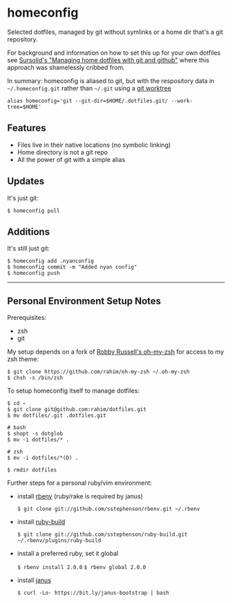 # homeconfig

Selected dotfiles, managed by git without symlinks or a home dir that's a git repository.

For background and information on how to set this up for your own dotfiles see [Sursolid's "Managing home dotfiles with git and github"](http://sursolid.com/managing-home-dotfiles-with-git-and-github) where this approach was shamelessly cribbed from.

In summary: homeconfig is aliased to git, but with the respository data in `~/.homeconfig.git` rather than `~/.git` using a [git worktree](https://git-scm.com/docs/git-worktree)

```
alias homeconfig='git --git-dir=$HOME/.dotfiles.git/ --work-tree=$HOME'
```

## Features

* Files live in their native locations (no symbolic linking)
* Home directory is not a git repo
* All the power of git with a simple alias

## Updates

It's just git:

    $ homeconfig pull

## Additions

It's still just git:

    $ homeconfig add .nyanconfig
    $ homeconfig commit -m "Added nyan config"
    $ homeconfig push
    
---

## Personal Environment Setup Notes

Prerequisites:
* zsh
* git

My setup depends on a fork of [Robby Russell's oh-my-zsh](https://github.com/robbyrussell/oh-my-zsh) for access to my zsh theme:

    $ git clone https://github.com/rahim/oh-my-zsh ~/.oh-my-zsh
    $ chsh -s /bin/zsh

To setup homeconfig itself to manage dotfiles:

    $ cd ~
    $ git clone git@github.com:rahim/dotfiles.git
    $ mv dotfiles/.git .dotfiles.git
    
    # bash
    $ shopt -s dotglob
    $ mv -i dotfiles/* .

    # zsh
    $ mv -i dotfiles/*(D) . 

    $ rmdir dotfiles

Further steps for a personal ruby/vim environment:

* install [rbenv](https://github.com/sstephenson/rbenv/) (ruby/rake is required by janus)

    ```$ git clone git://github.com/sstephenson/rbenv.git ~/.rbenv```

* install [ruby-build](https://github.com/sstephenson/ruby-build)

    ```$ git clone git://github.com/sstephenson/ruby-build.git ~/.rbenv/plugins/ruby-build```

* install a preferred ruby, set it global


    ```$ rbenv install 2.0.0```
    ```$ rbenv global 2.0.0```

* install [janus](https://github.com/carlhuda/janus)

    ```$ curl -Lo- https://bit.ly/janus-bootstrap | bash```
